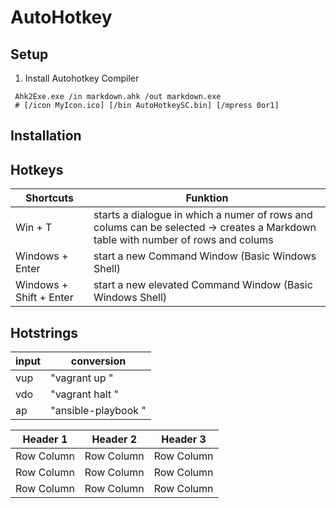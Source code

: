 # AutoHotkey

## Setup

1. Install Autohotkey Compiler

```Batch
 Ahk2Exe.exe /in markdown.ahk /out markdown.exe
 # [/icon MyIcon.ico] [/bin AutoHotkeySC.bin] [/mpress 0or1]
```

## Installation

## Hotkeys

| Shortcuts | Funktion |
|---|---|
| Win + T  |  starts a dialogue in which a numer of rows and colums can be selected -> creates a Markdown table with number of rows and colums  |
| Windows + Enter  | start a new Command Window (Basic Windows Shell) |
| Windows + Shift + Enter | start a new elevated Command Window (Basic Windows Shell) |

## Hotstrings

| input | conversion |
|---|---|
| vup   | "vagrant up "   |
| vdo  | "vagrant halt "  |
| ap | "ansible-playbook " |

| Header 1 | Header 2 | Header 3 |
|---|---|---|
| Row  Column   | Row  Column   | Row  Column   |
| Row  Column   | Row  Column   | Row  Column   |
| Row  Column   | Row  Column   | Row  Column   |
